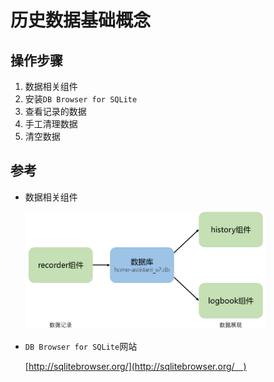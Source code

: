 # 历史数据基础概念

## 操作步骤

1. 数据相关组件
2. 安装`DB Browser for SQLite`
3. 查看记录的数据
4. 手工清理数据
5. 清空数据

## 参考
- 数据相关组件

    <img src="images/ha_db.png" width="80%">

- `DB Browser for SQLite`网站

    [http://sqlitebrowser.org/](http://sqlitebrowser.org/ )
